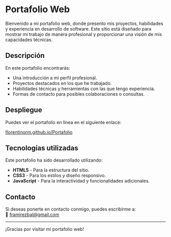 # Portafolio Web

Bienvenido a mi portafolio web, donde presento mis proyectos, habilidades y experiencia en desarrollo de software. Este sitio está diseñado para mostrar mi trabajo de manera profesional y proporcionar una visión de mis capacidades técnicas.

## Descripción

En este portafolio encontrarás:

- Una introducción a mi perfil profesional.
- Proyectos destacados en los que he trabajado.
- Habilidades técnicas y herramientas con las que tengo experiencia.
- Formas de contacto para posibles colaboraciones o consultas.

## Despliegue

Puedes ver el portafolio en línea en el siguiente enlace:

[florentinorm.github.io/Portafolio](https://florentinorm.github.io/Portafolio/)

## Tecnologías utilizadas

Este portafolio ha sido desarrollado utilizando:

- **HTML5** - Para la estructura del sitio.
- **CSS3** - Para los estilos y diseño responsivo.
- **JavaScript** - Para la interactividad y funcionalidades adicionales.

## Contacto

Si deseas ponerte en contacto conmigo, puedes escribirme a:  
📧 [framirezbal@gmail.com](mailto:framirezbal@gmail.com)

---

¡Gracias por visitar mi portafolio web!
